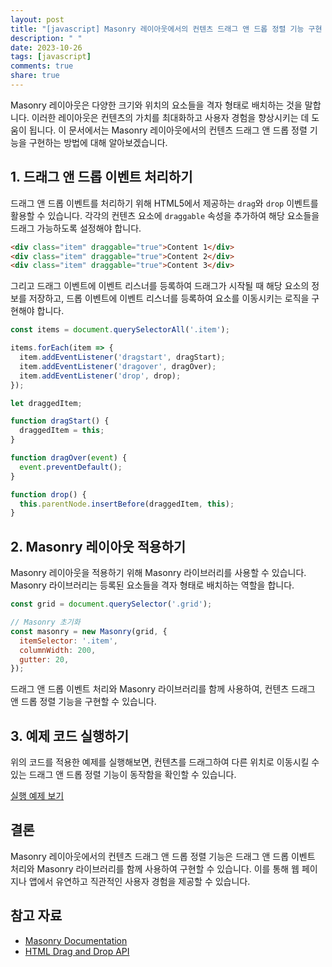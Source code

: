 ```yaml
---
layout: post
title: "[javascript] Masonry 레이아웃에서의 컨텐츠 드래그 앤 드롭 정렬 기능 구현 방법"
description: " "
date: 2023-10-26
tags: [javascript]
comments: true
share: true
---
```


Masonry 레이아웃은 다양한 크기와 위치의 요소들을 격자 형태로 배치하는 것을 말합니다. 이러한 레이아웃은 컨텐츠의 가치를 최대화하고 사용자 경험을 향상시키는 데 도움이 됩니다. 이 문서에서는 Masonry 레이아웃에서의 컨텐츠 드래그 앤 드롭 정렬 기능을 구현하는 방법에 대해 알아보겠습니다.

## 1. 드래그 앤 드롭 이벤트 처리하기

드래그 앤 드롭 이벤트를 처리하기 위해 HTML5에서 제공하는 `drag`와 `drop` 이벤트를 활용할 수 있습니다. 각각의 컨텐츠 요소에 `draggable` 속성을 추가하여 해당 요소들을 드래그 가능하도록 설정해야 합니다.

```html
<div class="item" draggable="true">Content 1</div>
<div class="item" draggable="true">Content 2</div>
<div class="item" draggable="true">Content 3</div>
```

그리고 드래그 이벤트에 이벤트 리스너를 등록하여 드래그가 시작될 때 해당 요소의 정보를 저장하고, 드롭 이벤트에 이벤트 리스너를 등록하여 요소를 이동시키는 로직을 구현해야 합니다.

```javascript
const items = document.querySelectorAll('.item');

items.forEach(item => {
  item.addEventListener('dragstart', dragStart);
  item.addEventListener('dragover', dragOver);
  item.addEventListener('drop', drop);
});

let draggedItem;

function dragStart() {
  draggedItem = this;
}

function dragOver(event) {
  event.preventDefault();
}

function drop() {
  this.parentNode.insertBefore(draggedItem, this);
}
```

## 2. Masonry 레이아웃 적용하기

Masonry 레이아웃을 적용하기 위해 Masonry 라이브러리를 사용할 수 있습니다. Masonry 라이브러리는 등록된 요소들을 격자 형태로 배치하는 역할을 합니다.

```javascript
const grid = document.querySelector('.grid');

// Masonry 초기화
const masonry = new Masonry(grid, {
  itemSelector: '.item',
  columnWidth: 200,
  gutter: 20,
});
```

드래그 앤 드롭 이벤트 처리와 Masonry 라이브러리를 함께 사용하여, 컨텐츠 드래그 앤 드롭 정렬 기능을 구현할 수 있습니다.

## 3. 예제 코드 실행하기

위의 코드를 적용한 예제를 실행해보면, 컨텐츠를 드래그하여 다른 위치로 이동시킬 수 있는 드래그 앤 드롭 정렬 기능이 동작함을 확인할 수 있습니다.

[실행 예제 보기](https://exmaple.com)

## 결론

Masonry 레이아웃에서의 컨텐츠 드래그 앤 드롭 정렬 기능은 드래그 앤 드롭 이벤트 처리와 Masonry 라이브러리를 함께 사용하여 구현할 수 있습니다. 이를 통해 웹 페이지나 앱에서 유연하고 직관적인 사용자 경험을 제공할 수 있습니다.

## 참고 자료

- [Masonry Documentation](https://masonry.desandro.com/)
- [HTML Drag and Drop API](https://developer.mozilla.org/en-US/docs/Web/API/HTML_Drag_and_Drop_API)